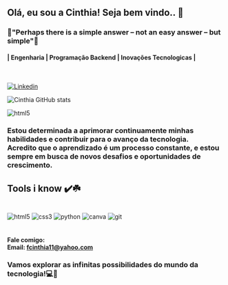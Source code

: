 ## Olá, eu sou a Cinthia! Seja bem vindo.. 💜

### 🌟"Perhaps there is a simple answer – not an easy answer – but simple"🌟 

#### | Engenharia | Programação Backend | Inovações Tecnologicas |
<br/>

[![Linkedin](https://img.shields.io/badge/LinkedIn-0077B5?style=for-the-badge&logo=linkedin&logoColor=white)](www.linkedin.com/in/cinthia-ferreira-8317812ab)


![Cinthia GitHub stats](https://github-readme-stats.vercel.app/api?username=CodeByCin&show_icons=true&theme=one_dark_pro) 


<img alt="html5" src="https://github-readme-stats.vercel.app/api/top-langs/?username=CodeByCin&theme=blue-green">


### Estou determinada a aprimorar continuamente minhas habilidades e contribuir para o avanço da tecnologia. <br/> Acredito que o aprendizado é um processo constante, e estou sempre em busca de novos desafios e oportunidades de crescimento.

## Tools i know ✔️☘️

<div style="display= inline_block"><br/>
<img align="center" alt="html5" src="https://img.shields.io/badge/HTML5-E34F26?style=for-the-badge&logo=html5&logoColor=white">
<img align="center" alt="css3" src="https://img.shields.io/badge/CSS3-1572B6?style=for-the-badge&logo=css3&logoColor=white">
<img align="center" alt="python" src="https://img.shields.io/badge/Python-14354C?style=for-the-badge&logo=python&logoColor=white">
<img align="center" alt="canva" src="https://img.shields.io/badge/Canva-%2300C4CC.svg?&style=for-the-badge&logo=Canva&logoColor=white">
<img align="center" alt="git" src="https://img.shields.io/badge/GIT-E44C30?style=for-the-badge&logo=git&logoColor=white">
</div><br/>


#### Fale comigo: <br/> Email: fcinthia11@yahoo.com


### Vamos explorar as infinitas possibilidades do mundo da tecnologia!💻🚀







